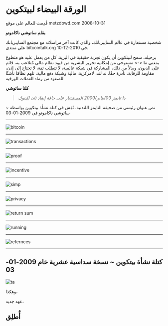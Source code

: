 # الورقة البيضاء لبيتكوين
قُدِمت للعالم على موقع metzdowd.com
2008-10-31

**بقلم ساتوشي ناكاموتو**

شخصية مستعارة في عالم السايبربانك، والذي كانت آخر مراسلاته
مع مجتمع السايبربانك على منتدى bitcointalk.org
في 2010-12-10.

برحيله، سمح لبيتكوين أن يكون تجربة حقيقية في
البرية. كل من يعمل عليه هو متطوع بمعنى ما
<-> مستوحى من إمكانية تحرير البشرية
من قيود نظام مالي مُتلاعب به، قائم على الديون،
وبدلاً من ذلك، المشاركة في شبكة عالمية، لا تتطلب ثقة،
لا تحتاج إلى إذن، مقاومة للرقابة، نادرة حقًا، ند لند،
لامركزية، مالية وشبكة دفع مالية، تلهم نظامًا ناشئًا
للصعود من رماد العملات الورقية

**كلنا ساتوشي**
>*ذا تايمز 03/يناير/2009 المستشار على حافة
إنقاذ ثان للبنوك*

~ نص عنوان رئيسي من صحيفة التايمز اللندنية،
نُقِش في كتلة نشأة بيتكوين بواسطة ساتوشي
ناكاموتو في 2009-01-03

---

![bitcoin](figure-034-bitcoin.png)

---

![transactions](figure-035-transactions.png)

---

![proof](figure-036-proof.png)

---

![incentive](figure-037-incentive.png)

---

![simp](figure-038-simp.png)

---
![privacy](figure-039-privacy.png)

---

![return sum](figure-040-return%20sum.png)

---

![running](figure-041-running.png)

---

![refernces](figure-042-refernces.png)

---

## كتلة نشأة بيتكوين ~ نسخة سداسية عشرية خام 2009-01-03

![ta](figure-043-ta.png)

وهكذا،

عهد جديد،

أُطلِق
---
